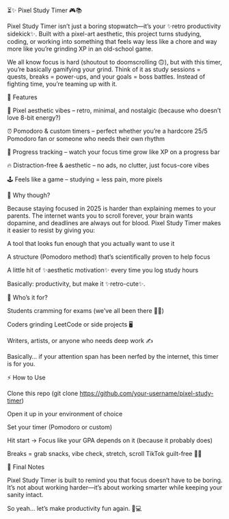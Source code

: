 ⏳✨ Pixel Study Timer 🎮📚

Pixel Study Timer isn’t just a boring stopwatch—it’s your ✨retro productivity sidekick✨. Built with a pixel-art aesthetic, this project turns studying, coding, or working into something that feels way less like a chore and way more like you’re grinding XP in an old-school game.

We all know focus is hard (shoutout to doomscrolling 🙃), but with this timer, you’re basically gamifying your grind. Think of it as study sessions = quests, breaks = power-ups, and your goals = boss battles. Instead of fighting time, you’re teaming up with it.

🚀 Features

🎨 Pixel aesthetic vibes – retro, minimal, and nostalgic (because who doesn’t love 8-bit energy?)

⏰ Pomodoro & custom timers – perfect whether you’re a hardcore 25/5 Pomodoro fan or someone who needs their own rhythm

🌱 Progress tracking – watch your focus time grow like XP on a progress bar

🔥 Distraction-free & aesthetic – no ads, no clutter, just focus-core vibes

🕹️ Feels like a game – studying = less pain, more pixels

🧠 Why though?

Because staying focused in 2025 is harder than explaining memes to your parents. The internet wants you to scroll forever, your brain wants dopamine, and deadlines are always out for blood. Pixel Study Timer makes it easier to resist by giving you:

A tool that looks fun enough that you actually want to use it

A structure (Pomodoro method) that’s scientifically proven to help focus

A little hit of ✨aesthetic motivation✨ every time you log study hours

Basically: productivity, but make it ✨retro-cute✨.

🎯 Who’s it for?

Students cramming for exams (we’ve all been there 😵‍💫)

Coders grinding LeetCode or side projects 🖥️

Writers, artists, or anyone who needs deep work ✍️

Basically… if your attention span has been nerfed by the internet, this timer is for you.

⚡ How to Use

Clone this repo (git clone https://github.com/your-username/pixel-study-timer)

Open it up in your environment of choice

Set your timer (Pomodoro or custom)

Hit start → Focus like your GPA depends on it (because it probably does)

Breaks = grab snacks, vibe check, stretch, scroll TikTok guilt-free 🧃✨

🌟 Final Notes

Pixel Study Timer is built to remind you that focus doesn’t have to be boring.
It’s not about working harder—it’s about working smarter while keeping your sanity intact.

So yeah… let’s make productivity fun again. 🚀💻
